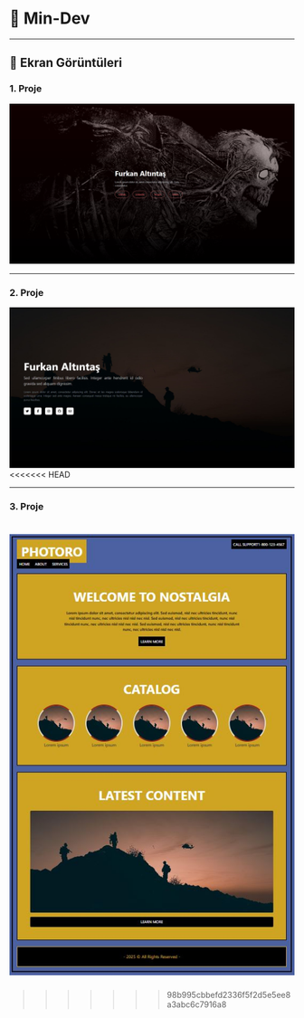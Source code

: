 # 📖 Min-Dev

<hr>

## 📸 Ekran Görüntüleri

### 1. Proje
![1](/images/1.JPG)

<hr/>

### 2. Proje
![2](/images/2.JPG)
<<<<<<< HEAD

<hr/>

### 3. Proje
![3](/images/3.JPG)
=======
>>>>>>> 98b995cbbefd2336f5f2d5e5ee8a3abc6c7916a8
